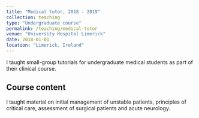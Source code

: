 ```yaml
---
title: "Medical tutor, 2018 - 2019"
collection: teaching
type: "Undergraduate course"
permalink: /teaching/medical-tutor
venue: "University Hospital Limerick"
date: 2018-01-01
location: "Limerick, Ireland"
---
```


I taught small-group tutorials for undergraduate medical students as part of their clinical course.

Course content
------

I taught material on initial management of unstable patients, principles of critical care, assessment of surgical patients and acute neurology.
